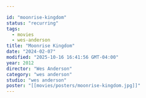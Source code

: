 ```yaml
---

id: "moonrise-kingdom"
status: "recurring"
tags:
  - movies
  - wes-anderson
title: "Moonrise Kingdom"
date: "2024-02-07"
modified: "2025-10-16 16:41:56 GMT-04:00"
year: 2012
director: "Wes Anderson"
category: "wes anderson"
studio: "wes anderson"
poster: "[[movies/posters/moonrise-kingdom.jpg]]"
---
```


